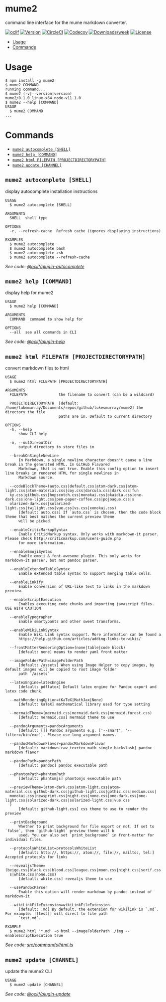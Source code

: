 mume2
=====

command line interface for the mume markdown converter.

[![oclif](https://img.shields.io/badge/cli-oclif-brightgreen.svg)](https://oclif.io)
[![Version](https://img.shields.io/npm/v/mume2.svg)](https://npmjs.org/package/mume2)
[![CircleCI](https://circleci.com/gh/lukesmurray/mume2/tree/master.svg?style=shield)](https://circleci.com/gh/lukesmurray/mume2/tree/master)
[![Codecov](https://codecov.io/gh/lukesmurray/mume2/branch/master/graph/badge.svg)](https://codecov.io/gh/lukesmurray/mume2)
[![Downloads/week](https://img.shields.io/npm/dw/mume2.svg)](https://npmjs.org/package/mume2)
[![License](https://img.shields.io/npm/l/mume2.svg)](https://github.com/lukesmurray/mume2/blob/master/package.json)

<!-- toc -->
* [Usage](#usage)
* [Commands](#commands)
<!-- tocstop -->
# Usage
<!-- usage -->
```sh-session
$ npm install -g mume2
$ mume2 COMMAND
running command...
$ mume2 (-v|--version|version)
mume2/0.1.0 linux-x64 node-v11.1.0
$ mume2 --help [COMMAND]
USAGE
  $ mume2 COMMAND
...
```
<!-- usagestop -->
# Commands
<!-- commands -->
* [`mume2 autocomplete [SHELL]`](#mume-2-autocomplete-shell)
* [`mume2 help [COMMAND]`](#mume-2-help-command)
* [`mume2 html FILEPATH [PROJECTDIRECTORYPATH]`](#mume-2-html-filepath-projectdirectorypath)
* [`mume2 update [CHANNEL]`](#mume-2-update-channel)

## `mume2 autocomplete [SHELL]`

display autocomplete installation instructions

```
USAGE
  $ mume2 autocomplete [SHELL]

ARGUMENTS
  SHELL  shell type

OPTIONS
  -r, --refresh-cache  Refresh cache (ignores displaying instructions)

EXAMPLES
  $ mume2 autocomplete
  $ mume2 autocomplete bash
  $ mume2 autocomplete zsh
  $ mume2 autocomplete --refresh-cache
```

_See code: [@oclif/plugin-autocomplete](https://github.com/oclif/plugin-autocomplete/blob/v0.1.0/src/commands/autocomplete/index.ts)_

## `mume2 help [COMMAND]`

display help for mume2

```
USAGE
  $ mume2 help [COMMAND]

ARGUMENTS
  COMMAND  command to show help for

OPTIONS
  --all  see all commands in CLI
```

_See code: [@oclif/plugin-help](https://github.com/oclif/plugin-help/blob/v2.1.4/src/commands/help.ts)_

## `mume2 html FILEPATH [PROJECTDIRECTORYPATH]`

convert markdown files to html

```
USAGE
  $ mume2 html FILEPATH [PROJECTDIRECTORYPATH]

ARGUMENTS
  FILEPATH              the filename to convert (can be a wildcard)

  PROJECTDIRECTORYPATH  [default: /home/lukemurray/Documents/repos/github/lukesmurray/mume2] the directory the file
                        paths are in. Default to current directory

OPTIONS
  -h, --help
      show CLI help

  -o, --outDir=outDir
      output directory to store files in

  --breakOnSingleNewLine
      In Markdown, a single newline character doesn't cause a line break in the generated HTML. In GitHub Flavored 
      Markdown, that is not true. Enable this config option to insert line breaks in rendered HTML for single newlines in 
      Markdown source.

  --codeBlockTheme=(auto.css|default.css|atom-dark.css|atom-light.css|atom-material.css|coy.css|darcula.css|dark.css|fun
  ky.css|github.css|hopscotch.css|monokai.css|okaidia.css|one-dark.css|one-light.css|pen-paper-coffee.css|pojoaque.css|s
  olarized-dark.css|solarized-light.css|twilight.css|vue.css|vs.css|xonokai.css)
      [default: auto.css] If `auto.css` is chosen, then the code block theme that best matches the current preview theme 
      will be picked.

  --enableCriticMarkupSyntax
      Enable CriticMarkup syntax. Only works with markdown-it parser. Please check http://criticmarkup.com/users-guide.php 
      for more information.

  --enableEmojiSyntax
      Enable emoji & font-awesome plugin. This only works for markdown-it parser, but not pandoc parser.

  --enableExtendedTableSyntax
      Enable extended table syntax to support merging table cells.

  --enableLinkify
      Enable conversion of URL-like text to links in the markdown preview.

  --enableScriptExecution
      Enables executing code chunks and importing javascript files. USE WITH CAUTION

  --enableTypographer
      Enable smartypants and other sweet transforms.

  --enableWikiLinkSyntax
      Enable Wiki Link syntax support. More information can be found a  
      https://help.github.com/articles/adding-links-to-wikis/

  --frontMatterRenderingOption=(none|table|code block)
      [default: none] means to render yaml front matter

  --imageFolderPath=imageFolderPath
      [default: /assets] When using Image Helper to copy images, by default images will be copied to root image folder 
      path `/assets`

  --latexEngine=latexEngine
      [default: pdflatex] Default latex engine for Pandoc export and latex code chunk.

  --mathRenderingOption=(KaTeX|MathJax|None)
      [default: KaTeX] mathematical library used for type setting

  --mermaidTheme=(mermaid.css|mermaid.dark.css|mermaid.forest.css)
      [default: mermaid.css] mermaid theme to use

  --pandocArguments=pandocArguments
      [default: []] Pandoc arguments e.g. ['--smart', '--filter=/bin/exe']. Please use long argument names.

  --pandocMarkdownFlavor=pandocMarkdownFlavor
      [default: markdown-raw_tex+tex_math_single_backslash] pandoc markdown flavor

  --pandocPath=pandocPath
      [default: pandoc] pandoc executable path

  --phantomPath=phantomPath
      [default: phantomjs] phantomjs executable path

  --previewTheme=(atom-dark.css|atom-light.css|atom-material.css|github-dark.css|github-light.css|gothic.css|medium.css|
  monokai.css|newsprint.css|night.css|none.css|one-dark.css|one-light.css|solarized-dark.css|solarized-light.css|vue.css
  )
      [default: github-light.css] css theme to use to render the preview

  --printBackground
      Whether to print background for file export or not. If set to `false`, then `github-light` preview theme will b  
      used. You can also set `print_background` in front-matter for individual files.

  --protocolsWhiteList=protocolsWhiteList
      [default: http://, https://, atom://, file://, mailto:, tel:] Accepted protocols for links

  --revealjsTheme=(beige.css|black.css|blood.css|league.css|moon.css|night.css|serif.css|simple.css|sky.css|solarized.cs
  s|white.css|none.css)
      [default: white.css] revealjs theme to use

  --usePandocParser
      Enable this option will render markdown by pandoc instead of markdown-it

  --wikiLinkFileExtension=wikiLinkFileExtension
      [default: .md] By default, the extension for wikilink is `.md`. For example: [[test]] will direct to file path 
      `test.md`.

EXAMPLE
  $ mume2 html '*.md' -o html --imageFolderPath ./img --enableScriptExecution true
```

_See code: [src/commands/html.ts](https://github.com/lukesmurray/mume2/blob/v0.1.0/src/commands/html.ts)_

## `mume2 update [CHANNEL]`

update the mume2 CLI

```
USAGE
  $ mume2 update [CHANNEL]
```

_See code: [@oclif/plugin-update](https://github.com/oclif/plugin-update/blob/v1.3.9/src/commands/update.ts)_
<!-- commandsstop -->
